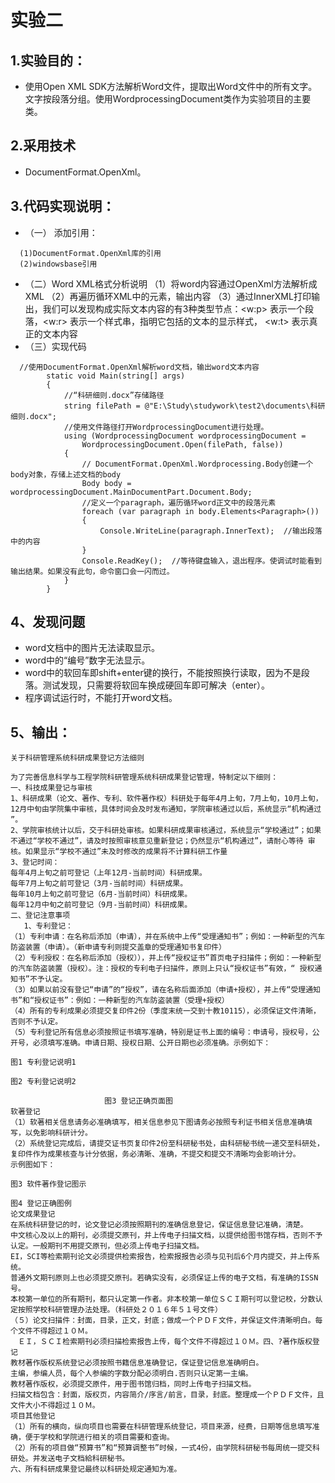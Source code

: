 # 实验二
## 1.实验目的：
- 使用Open XML SDK方法解析Word文件，提取出Word文件中的所有文字。文字按段落分组。使用WordprocessingDocument类作为实验项目的主要类。
## 2.采用技术
- DocumentFormat.OpenXml。
## 3.代码实现说明： 
- （一） 添加引用：
``` 
  (1)DocumentFormat.OpenXml库的引用
  (2)windowsbase引用  
``` 
- （二）Word XML格式分析说明
（1）将word内容通过OpenXml方法解析成XML
（2）再遍历循环XML中的元素，输出内容
（3）通过InnerXML打印输出，我们可以发现构成实际文本内容的有3种类型节点：<w:p> 表示一个段落，<w:r> 表示一个样式串，指明它包括的文本的显示样式，
<w:t> 表示真正的文本内容
- （三）实现代码
```
  //使用DocumentFormat.OpenXml解析word文档，输出word文本内容
        static void Main(string[] args)
        {
            //“科研细则.docx”存储路径
            string filePath = @"E:\Study\studywork\test2\documents\科研细则.docx";
            //使用文件路径打开WordprocessingDocument进行处理。
            using (WordprocessingDocument wordprocessingDocument =
                WordprocessingDocument.Open(filePath, false))
            {
                // DocumentFormat.OpenXml.Wordprocessing.Body创建一个body对象，存储上述文档的body
                Body body = wordprocessingDocument.MainDocumentPart.Document.Body;
                //定义一个paragraph，遍历循环word正文中的段落元素
                foreach (var paragraph in body.Elements<Paragraph>())
                {
                    Console.WriteLine(paragraph.InnerText);  //输出段落中的内容
                }
                Console.ReadKey();  //等待键盘输入，退出程序。使调试时能看到输出结果。如果没有此句，命令窗口会一闪而过。
            }
        }
```
## 4、发现问题
- word文档中的图片无法读取显示。
- word中的“编号”数字无法显示。
- word中的软回车即shift+enter键的换行，不能按照换行读取，因为不是段落。测试发现，只需要将软回车换成硬回车即可解决（enter）。
- 程序调试运行时，不能打开word文档。
## 5、输出：
```
关于科研管理系统科研成果登记方法细则

为了完善信息科学与工程学院科研管理系统科研成果登记管理，特制定以下细则：
一、科技成果登记与审核
1、科研成果（论文、著作、专利、软件著作权）科研处于每年4月上旬，7月上旬，10月上旬，12月中旬由学院集中审核，具体时间会及时发布通知，学院审核通过以后，系统显示“机构通过 ”。
2、学院审核统计以后，交于科研处审核。如果科研成果审核通过，系统显示“学校通过”；如果不通过“学校不通过”，请及时按照审核意见重新登记；仍然显示“机构通过”，请耐心等待 审核。如果显示“学校不通过”未及时修改的成果将不计算科研工作量
3、登记时间：
每年4月上旬之前可登记（上年12月-当前时间）科研成果。
每年7月上旬之前可登记（3月-当前时间）科研成果。
每年10月上旬之前可登记（6月-当前时间）科研成果。
每年12月中旬之前可登记（9月-当前时间）科研成果。
二、登记注意事项
   1、专利登记：
（1）专利申请：在名称后添加（申请），并在系统中上传“受理通知书”；例如：一种新型的汽车防盗装置（申请）。（新申请专利则提交盖章的受理通知书复印件）                     
（2）专利授权：在名称后添加（授权）），并上传“授权证书”首页电子扫描件；例如：一种新型的汽车防盗装置（授权）。注：授权的专利电子扫描件，原则上只认“授权证书”有效，“ 授权通知书”不予认定。
（3）如果以前没有登记“申请”的“授权”，请在名称后面添加（申请+授权），并上传“受理通知书”和“授权证书”：例如：一种新型的汽车防盗装置（受理+授权）
（4）所有的专利成果必须提交复印件2份（季度末统一交到十教10115），必须保证文件清晰，否则不予认定。
（5）专利登记所有信息必须按照证书填写准确，特别是证书上面的编号：申请号，授权号，公开号，必须填写准确。申请日期、授权日期、公开日期也必须准确。示例如下：

图1 专利登记说明1

图2 专利登记说明2

                     图3 登记正确页面图
软著登记
（1）软著相关信息请务必准确填写，相关信息参见下图请务必按照专利证书相关信息准确填写，以免影响科研计分。
（2）系统登记完成后，请提交证书页复印件2份至科研秘书处，由科研秘书统一递交至科研处，复印件作为成果核查与计分依据，务必清晰、准确，不提交和提交不清晰均会影响计分。
示例图如下：

图3 软件著作登记图示

图4 登记正确图例
论文成果登记
在系统科研登记的时，论文登记必须按照期刊的准确信息登记，保证信息登记准确，清楚。
中文核心及以上的期刊，必须提交原刊，并上传电子扫描文档，以提供给图书馆存档，否则不予认定。一般期刊不用提交原刊，但必须上传电子扫描文档。
EI，SCI等检索期刊论文必须提供检索报告，检索报报告必须与见刊后6个月内提交，并上传系统。
普通外文期刊原则上也必须提交原刊。若确实没有，必须保证上传的电子文档，有准确的ISSN号。
本校第一单位的所有期刊，都只认定第一作者。非本校第一单位ＳＣＩ期刊可以登记校，分数认定按照学校科研管理办法处理。（科研处２０１６年５１号文件）
（５）论文扫描件：封面，目录，正文，封底；做成一个ＰＤＦ文件，并保证文件清晰明白。每个文件不得超过１０Ｍ。
　ＥＩ，ＳＣＩ检索期刊必须扫描检索报告上传，每个文件不得超过１０Ｍ。四、?著作版权登记
教材著作版权系统登记必须按照书籍信息准确登记，保证登记信息准确明白。
主编，参编人员，每个人参编的字数分配必须明白.否则只认定第一主编。
教材著作版权，必须提交原件，用于图书馆归档，同时上传电子扫描文档。
扫描文档包含：封面，版权页，内容简介/序言/前言，目录，封底。整理成一个ＰＤＦ文件，且文件大小不得超过１０Ｍ。
项目其他登记
（1）所有的横向，纵向项目也需要在科研管理系统登记，项目来源，经费，日期等信息填写准确，便于学校和学院进行相关的项目需要和查询。
（2）所有的项目做“预算书”和“预算调整书”时候，一式4份，由学院科研秘书每周统一提交科研处。并发送电子文档給科研秘书。
六、所有科研成果登记最终以科研处规定通知为准。
```
 
